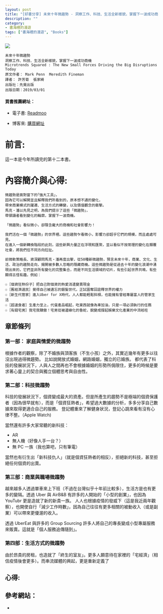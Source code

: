 ```yaml
---
layout: post
title: "[好書分享] 未來十年微趨勢 - 洞察工作、科技、生活全新樣貌，掌握下一波成功商機"
description: ""
category: 
- 書海裡的漫遊
tags: ["書海裡的漫遊", "Books"]
---
```


<div><a href="http://moo.im/a/hjnDTV" title="未來十年微趨勢"><img src="https://cdn.readmoo.com/cover/nm/dddfzof_210x315.jpg?v=0"></a></div>



```
未來十年微趨勢
洞察工作、科技、生活全新樣貌，掌握下一波成功商機
Microtrends Squared : The New Small Forces Driving the Big Disruptions Today
原文作者： Mark Penn  Meredith Fineman  
譯者： 許芳菊  張家綺  
出版社：先覺出版 
出版日期：2019/03/01 
```

#### 買書推薦網址：

- 電子書: [Readmoo](http://moo.im/a/hjnDTV)

- 博客來: [購買網址](https://www.books.com.tw/exep/assp.php/kkdailin/products/0010814237?utm_source=kkdailin&utm_medium=ap-books&utm_content=recommend&utm_campaign=ap-202110)


# 前言:

這一本是今年所讀完的第十二本書。



# 內容簡介與心得:

```
微趨勢是面對當下的｢強大工具｣，
因為它可以解開並且解釋我們所看到的，原本想不通的變化，
帶來商業模式的躍遷、生活方式的轉變，以及價值觀念的衝擊。
馬克‧潘以先見之明，為我們提示了這些「微趨勢」，
帶領讀者看到變化的輪廓，掌握下一波商機。

「微趨勢」看似微小，卻隱含龐大的商機和社會影響力！

我們活在一個「微趨勢」的世界裡。這些趨勢乍看微小，影響力卻超乎它們的規模，而且處處可見。
在進入一個新轉換階段的此刻，這些新興力量正在浮現和匯聚，並以看似不按常理的變化在顛覆社會，將我們往不同方向拉扯。

前微軟策略長、資深顧問馬克‧潘再度出擊，從50種新微趨勢，預言未來十年，商業、文化、生活、政治的趨勢走向，揭開被多數人忽略的隱藏商機。這些微趨勢是從過去十年的變化浪潮中湧現出來的，它們並非所有變化的完整集合，而是不同生活領域的切片，有些引起世界共鳴，有些顯得古怪有趣，例如：

☉［個資狂熱份子］把自己對個資的熱愛消遣變賣現金
☉［舊經濟選民］覺得自己被遺忘的銀髮世代，正試圖奪回詮釋世界的權力
☉［新生代管家］進入Uber for X時代，人人都能輕鬆斜槓，也能擁有曾經專屬富人的管家生活
☉［超速食者］生產力至上，代餐產品崛起，吃東西就像為車加油，只是一項必須執行的任務
☉［有錢宅男］我宅我驕傲！宅男從被邊緣化的魯蛇，銳變成撐起娛樂文化產業的中流砥柱
```

## 章節條列

### 第一部： 家庭與情愛的微趨勢

根據作者的觀察，除了不婚族與頂客族（不生小孩）之外，其實近幾年有更多以往沒出現過得微趨勢。 比如說開放式婚姻，網路婚姻，獨立的已婚族。 都代表了科技的發展狀況下，人與人之間再也不會根據婚姻的形勢所侷限住，更多的時候是要求著心靈上的契合與獨立個體思考與自由性。

### 第二部：科技微趨勢

科技的發展狀況下，個資變成最大的資產。但是所產生的趨勢不是極端的個資保護者（因為很早就有），而是「個資狂熱者」，希望過大數據的分析，多多分享自己數據來取得更適合自己的服務。 登記體重來了解健身狀況，登記心跳來看有沒有心律不整。（Apple Watch) 

當然還有許多大家常聽的新科技：

- AR
- 無人機（好像人手一台？）
- 無 PC 一族（我也算吧，只有筆電）

當然也有衍生出「新科技仇人」（就是個資狂熱者的相反），拒絕新的科技，甚至拒絕任何個資的出賣。

### 第三部：商業與職場微趨勢

越來越多人透過單車來上下班（不過在台灣似乎十年前比較多），生活方是也有更多的變隔。透過 Uber 與 AirB&B 有許多的人開始的「小型的創業」，也因為 YouTubr 更是造就了新的新貴一族。 人人也根據疫情的發威下（這是我近兩年觀察），也開使自行「減少工作時數」，因為自己往往有更多相關的被動收入（或是副業）可以帶來更優渥的收入。 

透過 UberEat 與許多的 Group Sourcing 許多人將自己的專長變成小型專屬服務來販賣。這就是「個人服務追傳隨到」。

### 第四部：生活方式的微趨勢

由於昂貴的房租，也造就了「終生的室友」。更多人願意待在家裡的「宅經濟」（相信疫情後會更多）。而串流媒體的興起，更是重新定義了



## 心得:



## 參考網站：

- 
